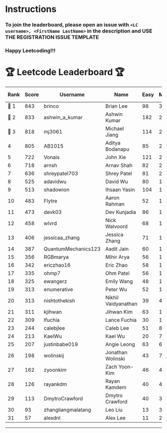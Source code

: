 # Instructions
### To join the leaderboard, please open an issue with `<LC username>, <FirstName LastName>` in the description and USE THE REGISTRATION ISSUE TEMPLATE
### Happy Leetcoding!!!


# 🏆 Leetcode Leaderboard 🏆

| Rank | Score | Username       | Name | Easy | Medium | Hard | Problems Solved |
|------|----------------|-----------------|-------------------|--------------|--------------|--------------|--------------|
| 🥇 1 | 843 | brinco | Brian Lee | 98 | 305 | 45 | 448 |
| 🥈 2 | 833 | ashwin_a_kumar | Ashwin Kumar | 182 | 291 | 23 | 496 |
| 🥉 3 | 818 | mj3061 | Michael Jiang | 114 | 283 | 46 | 443 |
| 4 | 805 | AB1015 | Aditya Bodanapu | 85 | 264 | 64 | 413 |
| 5 | 722 | Vonais | John Xie | 121 | 248 | 35 | 404 |
| 6 | 718 | arnsh | Arnav Shah | 82 | 234 | 56 | 372 |
| 7 | 636 | shreypatel703 | Shrey Patel | 81 | 234 | 29 | 344 |
| 8 | 525 | adavidwu | David Wu | 80 | 167 | 37 | 284 |
| 9 | 513 | shadowion | Ihsaan Yasin | 104 | 173 | 21 | 298 |
| 10 | 483 | Flytre | Aaron Rahman | 52 | 154 | 41 | 247 |
| 11 | 473 | devk03 | Dev Kunjadia | 86 | 177 | 11 | 274 |
| 12 | 458 | wlvrd | Nick Walvoord | 68 | 171 | 16 | 255 |
| 13 | 406 | jessicaa_zhang | Jessica Zhang | 71 | 142 | 17 | 230 |
| 14 | 387 | QuantumMechanics123 | Aadit Jain | 60 | 138 | 17 | 215 |
| 15 | 356 | RGBmarya | Mihir Arya | 56 | 117 | 22 | 195 |
| 16 | 342 | ericzhao16 | Eric Zhao | 58 | 127 | 10 | 195 |
| 17 | 335 | ohmp7 | Ohm Patel | 56 | 123 | 11 | 190 |
| 18 | 325 | ewangerz | Emily Wang | 48 | 110 | 19 | 177 |
| 19 | 313 | enumerative | Peter Wu | 52 | 111 | 13 | 176 |
| 20 | 313 | nishtothekish | Nikhil Vaidyanathan | 39 | 41 | 64 | 144 |
| 21 | 311 | kjihwan | Jihwan Kim | 63 | 103 | 14 | 180 |
| 22 | 309 | lfuchia | Lance Fuchia | 30 | 129 | 7 | 166 |
| 23 | 244 | calebjlee | Caleb Lee | 51 | 83 | 9 | 143 |
| 24 | 213 | KaelWu | Kael Wu | 20 | 77 | 13 | 110 |
| 25 | 207 | justinbabe019 | Angie Leong | 63 | 66 | 4 | 133 |
| 26 | 198 | wolinskij | Jonathan Wolinski | 43 | 73 | 3 | 119 |
| 27 | 162 | zyoonkim | Zach Yoon-Kim | 46 | 49 | 6 | 101 |
| 28 | 126 | rayankdm | Rayan Kamdem | 40 | 40 | 2 | 82 |
| 29 | 113 | DmytroCrawford | Dmytro Crawford | 40 | 35 | 1 | 76 |
| 30 | 93 | zhangliangmalatang | Leo Liu | 13 | 37 | 2 | 52 |
| 31 | 57 | alexdnl | Alex Lee | 11 | 23 | 0 | 34 |
---